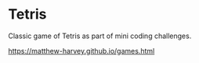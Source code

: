 # Tetris
Classic game of Tetris as part of mini coding challenges.

https://matthew-harvey.github.io/games.html

